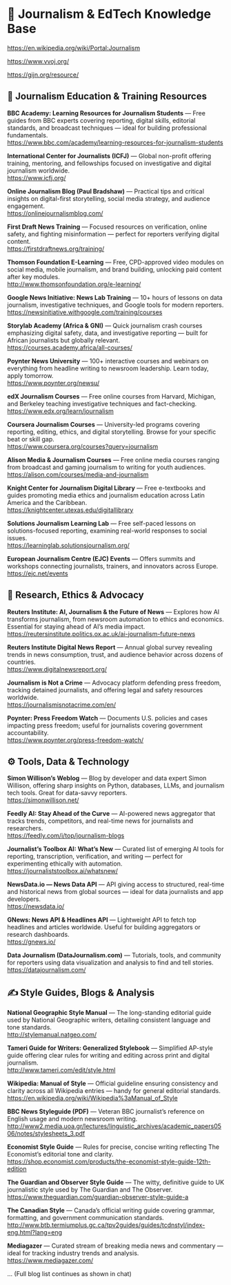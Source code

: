 # 🧠 Journalism & EdTech Knowledge Base 

https://en.wikipedia.org/wiki/Portal:Journalism

https://www.vvoj.org/

https://gijn.org/resource/
## 🧠 Journalism Education & Training Resources

**BBC Academy: Learning Resources for Journalism Students** — Free guides from BBC experts covering reporting, digital skills, editorial standards, and broadcast techniques — ideal for building professional fundamentals.  
<https://www.bbc.com/academy/learning-resources-for-journalism-students>

**International Center for Journalists (ICFJ)** — Global non-profit offering training, mentoring, and fellowships focused on investigative and digital journalism worldwide.  
<https://www.icfj.org/>

**Online Journalism Blog (Paul Bradshaw)** — Practical tips and critical insights on digital-first storytelling, social media strategy, and audience engagement.  
<https://onlinejournalismblog.com/>

**First Draft News Training** — Focused resources on verification, online safety, and fighting misinformation — perfect for reporters verifying digital content.  
<https://firstdraftnews.org/training/>

**Thomson Foundation E-Learning** — Free, CPD-approved video modules on social media, mobile journalism, and brand building, unlocking paid content after key modules.  
<http://www.thomsonfoundation.org/e-learning/>

**Google News Initiative: News Lab Training** — 10+ hours of lessons on data journalism, investigative techniques, and Google tools for modern reporters.  
<https://newsinitiative.withgoogle.com/training/courses>

**Storylab Academy (Africa & GNI)** — Quick journalism crash courses emphasizing digital safety, data, and investigative reporting — built for African journalists but globally relevant.  
<https://courses.academy.africa/all-courses/>

**Poynter News University** — 100+ interactive courses and webinars on everything from headline writing to newsroom leadership. Learn today, apply tomorrow.  
<https://www.poynter.org/newsu/>

**edX Journalism Courses** — Free online courses from Harvard, Michigan, and Berkeley teaching investigative techniques and fact-checking.  
<https://www.edx.org/learn/journalism>

**Coursera Journalism Courses** — University-led programs covering reporting, editing, ethics, and digital storytelling. Browse for your specific beat or skill gap.  
<https://www.coursera.org/courses?query=journalism>

**Alison Media & Journalism Courses** — Free online media courses ranging from broadcast and gaming journalism to writing for youth audiences.  
<https://alison.com/courses/media-and-journalism>

**Knight Center for Journalism Digital Library** — Free e-textbooks and guides promoting media ethics and journalism education across Latin America and the Caribbean.  
<https://knightcenter.utexas.edu/digitallibrary>

**Solutions Journalism Learning Lab** — Free self-paced lessons on solutions-focused reporting, examining real-world responses to social issues.  
<https://learninglab.solutionsjournalism.org/>

**European Journalism Centre (EJC) Events** — Offers summits and workshops connecting journalists, trainers, and innovators across Europe.  
<https://ejc.net/events>


## 🧭 Research, Ethics & Advocacy

**Reuters Institute: AI, Journalism & the Future of News** — Explores how AI transforms journalism, from newsroom automation to ethics and economics. Essential for staying ahead of AI’s media impact.  
<https://reutersinstitute.politics.ox.ac.uk/ai-journalism-future-news>

**Reuters Institute Digital News Report** — Annual global survey revealing trends in news consumption, trust, and audience behavior across dozens of countries.  
<https://www.digitalnewsreport.org/>

**Journalism is Not a Crime** — Advocacy platform defending press freedom, tracking detained journalists, and offering legal and safety resources worldwide.  
<https://journalismisnotacrime.com/en/>

**Poynter: Press Freedom Watch** — Documents U.S. policies and cases impacting press freedom; useful for journalists covering government accountability.  
<https://www.poynter.org/press-freedom-watch/>


## ⚙️ Tools, Data & Technology

**Simon Willison’s Weblog** — Blog by developer and data expert Simon Willison, offering sharp insights on Python, databases, LLMs, and journalism tech tools. Great for data-savvy reporters.  
<https://simonwillison.net/>

**Feedly AI: Stay Ahead of the Curve** — AI-powered news aggregator that tracks trends, competitors, and real-time news for journalists and researchers.  
<https://feedly.com/i/top/journalism-blogs>

**Journalist’s Toolbox AI: What’s New** — Curated list of emerging AI tools for reporting, transcription, verification, and writing — perfect for experimenting ethically with automation.  
<https://journaliststoolbox.ai/whatsnew/>

**NewsData.io — News Data API** — API giving access to structured, real-time and historical news from global sources — ideal for data journalists and app developers.  
<https://newsdata.io/>

**GNews: News API & Headlines API** — Lightweight API to fetch top headlines and articles worldwide. Useful for building aggregators or research dashboards.  
<https://gnews.io/>

**Data Journalism (DataJournalism.com)** — Tutorials, tools, and community for reporters using data visualization and analysis to find and tell stories.  
<https://datajournalism.com/>


## ✍️ Style Guides, Blogs & Analysis

**National Geographic Style Manual** — The long-standing editorial guide used by National Geographic writers, detailing consistent language and tone standards.  
<http://stylemanual.natgeo.com/>

**Tameri Guide for Writers: Generalized Stylebook** — Simplified AP-style guide offering clear rules for writing and editing across print and digital journalism.  
<http://www.tameri.com/edit/style.html>

**Wikipedia: Manual of Style** — Official guideline ensuring consistency and clarity across all Wikipedia entries — handy for general editorial standards.  
<https://en.wikipedia.org/wiki/Wikipedia%3aManual_of_Style>

**BBC News Styleguide (PDF)** — Veteran BBC journalist’s reference on English usage and modern newsroom writing.  
<http://www2.media.uoa.gr/lectures/linguistic_archives/academic_papers0506/notes/stylesheets_3.pdf>

**Economist Style Guide** — Rules for precise, concise writing reflecting The Economist’s editorial tone and clarity.  
<https://shop.economist.com/products/the-economist-style-guide-12th-edition>

**The Guardian and Observer Style Guide** — The witty, definitive guide to UK journalistic style used by The Guardian and The Observer.  
<https://www.theguardian.com/guardian-observer-style-guide-a>

**The Canadian Style** — Canada’s official writing guide covering grammar, formatting, and government communication standards.  
<http://www.btb.termiumplus.gc.ca/tpv2guides/guides/tcdnstyl/index-eng.html?lang=eng>

**Mediagazer** — Curated stream of breaking media news and commentary — ideal for tracking industry trends and analysis.  
<https://www.mediagazer.com/>

... (Full blog list continues as shown in chat)
